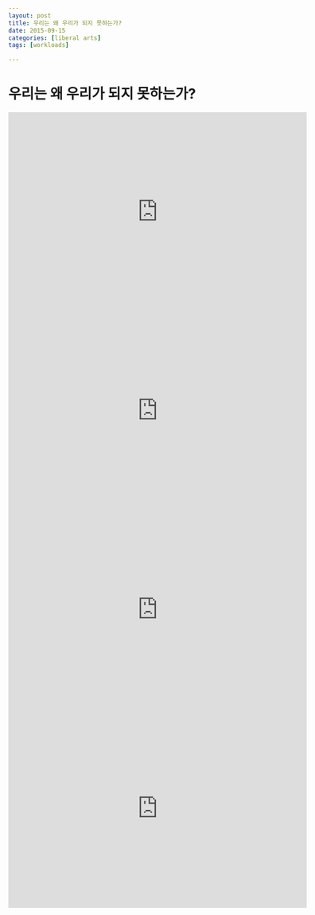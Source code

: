 ```yaml
---
layout: post
title: 우리는 왜 우리가 되지 못하는가?
date: 2015-09-15
categories: [liberal arts]
tags: [workloads]

---
```



# 우리는 왜 우리가 되지 못하는가?

<iframe width="600" height="400" src="https://www.youtube.com/embed/I_aSN8CBzCE" frameborder="0" allowfullscreen></iframe>

<iframe width="600" height="400" src="https://www.youtube.com/embed/6rIdiKTureA" frameborder="0" allowfullscreen></iframe>

<iframe width="600" height="400" src="https://www.youtube.com/embed/vb-B0NIRnLY" frameborder="0" allowfullscreen></iframe>

<iframe width="600" height="400" src="https://www.youtube.com/embed/klxFgGPZJ0M" frameborder="0" allowfullscreen></iframe>


